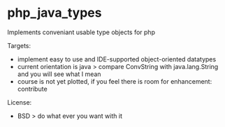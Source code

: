 php_java_types
==============

Implements conveniant usable type objects for php

Targets:

* implement easy to use and IDE-supported object-oriented datatypes
* current orientation is java > compare ConvString with java.lang.String and you will see what I mean
* course is not yet plotted, if you feel there is room for enhancement: contribute

License:
* BSD > do what ever you want with it
